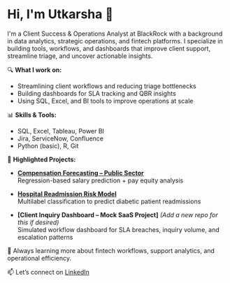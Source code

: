 # Hi, I'm Utkarsha 👋

I'm a Client Success & Operations Analyst at BlackRock with a background in data analytics, strategic operations, and fintech platforms. I specialize in building tools, workflows, and dashboards that improve client support, streamline triage, and uncover actionable insights.

🔍 **What I work on:**
- Streamlining client workflows and reducing triage bottlenecks
- Building dashboards for SLA tracking and QBR insights
- Using SQL, Excel, and BI tools to improve operations at scale

📊 **Skills & Tools:**
- SQL, Excel, Tableau, Power BI
- Jira, ServiceNow, Confluence
- Python (basic), R, Git

📁 **Highlighted Projects:**
- **[Compensation Forecasting – Public Sector](https://github.com/UtkarshaVidhale/Predicting-Employee-Salary-R_Script)**  
  Regression-based salary prediction + pay equity analysis

- **[Hospital Readmission Risk Model](https://github.com/UtkarshaVidhale/Diabetic-Medication-and-Patient-Re-admission-prediction)**  
  Multilabel classification to predict diabetic patient readmissions

- **[Client Inquiry Dashboard – Mock SaaS Project]** *(Add a new repo for this if desired)*  
  Simulated workflow dashboard for SLA breaches, inquiry volume, and escalation patterns

🌱 Always learning more about fintech workflows, support analytics, and operational efficiency.

📫 Let’s connect on [LinkedIn](https://www.linkedin.com/in/uvdata/)

